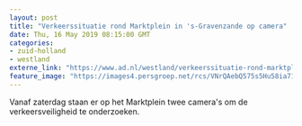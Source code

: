 ```yaml
---
layout: post
title: "Verkeerssituatie rond Marktplein in 's-Gravenzande op camera"
date: Thu, 16 May 2019 08:15:00 GMT
categories: 
- zuid-holland 
- westland 
externe_link: "https://www.ad.nl/westland/verkeerssituatie-rond-marktplein-in-s-gravenzande-op-camera~a55084ce/"
feature_image: "https://images4.persgroep.net/rcs/VNrQAebQ575s5Hu58ia71qPrrAk/diocontent/121122773/_fitwidth/400/?appId=21791a8992982cd8da851550a453bd7f&quality=0.7"
---
```


Vanaf zaterdag staan er op het Marktplein twee camera's om de verkeersveiligheid te onderzoeken.
